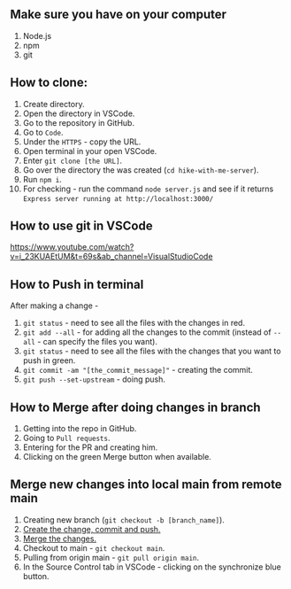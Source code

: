 ## Make sure you have on your computer
1. Node.js
2. npm
3. git

## How to clone:
1. Create directory.
2. Open the directory in VSCode.
3. Go to the repository in GitHub.
4. Go to `Code`.
5. Under the `HTTPS` - copy the URL.
6. Open terminal in your open VSCode.
7. Enter `git clone [the URL]`.
8. Go over the directory the was created (`cd hike-with-me-server`).
9. Run `npm i`.
10. For checking - run the command `node server.js` and see if it returns `Express server running at http://localhost:3000/`

## How to use git in VSCode
https://www.youtube.com/watch?v=i_23KUAEtUM&t=69s&ab_channel=VisualStudioCode

## How to Push in terminal
After making a change - 
1. `git status` - need to see all the files with the changes in red.
2. `git add --all` - for adding all the changes to the commit (instead of `--all` - can specify the files you want).
3. `git status` - need to see all the files with the changes that you want to push in green.
4. `git commit -am "[the_commit_message]"` - creating the commit.
5. `git push --set-upstream` - doing push.

## How to Merge after doing changes in branch
1. Getting into the repo in GitHub.
2. Going to `Pull requests`.
3. Entering for the PR and creating him.
4. Clicking on the green Merge button when available.

## Merge new changes into local main from remote main
1. Creating new branch (`git checkout -b [branch_name]`).
2. [Create the change, commit and push.](##How-to-Push-in-terminal)
3. [Merge the changes.](##How-to-Merge-after-doing-changes-in-branch)
4. Checkout to main - `git checkout main`.
5. Pulling from origin main - `git pull origin main`.
6. In the Source Control tab in VSCode - clicking on the synchronize blue button.

